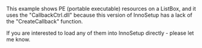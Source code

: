 This example shows PE (portable executable) resources on a ListBox, and it uses the "CallbackCtrl.dll" because this version of InnoSetup has a lack of the "CreateCallback" function.

If you are interested to load any of them into InnoSetup directly - please let me know.
